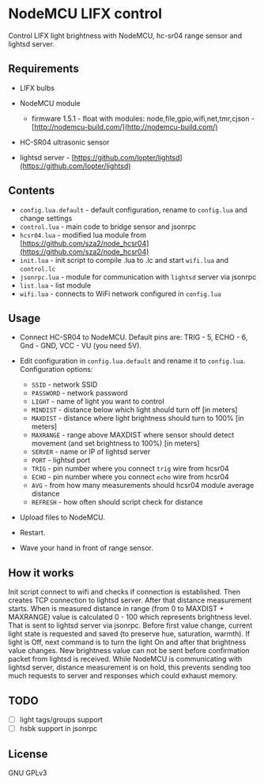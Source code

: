 # NodeMCU LIFX control
Control LIFX light brightness with NodeMCU, hc-sr04 range sensor and lightsd server.

## Requirements
- LIFX bulbs
- NodeMCU module
  - firmware 1.5.1 - float with modules: node,file,gpio,wifi,net,tmr,cjson - [http://nodemcu-build.com/](http://nodemcu-build.com/)

- HC-SR04 ultrasonic sensor
- lightsd server - [https://github.com/lopter/lightsd](https://github.com/lopter/lightsd)

## Contents
- `config.lua.default` - default configuration, rename to `config.lua` and change settings
- `control.lua` - main code to bridge sensor and jsonrpc
- `hcsr04.lua` - modified lua module from [https://github.com/sza2/node_hcsr04](https://github.com/sza2/node_hcsr04)
- `init.lua` - init script to compile .lua to .lc and start `wifi.lua` and `control.lc`
- `jsonrpc.lua` - module for communication with `lightsd` server via jsonrpc
- `list.lua` - list module
- `wifi.lua` - connects to WiFi network configured in `config.lua`

## Usage
- Connect HC-SR04 to NodeMCU. Default pins are: TRIG - 5, ECHO - 6, Gnd - GND, VCC - VU (you need 5V).
- Edit configuration in `config.lua.default` and rename it to `config.lua`. Configuration options:
  - `SSID` - network SSID
  - `PASSWORD` - network password
  - `LIGHT` - name of light you want to control
  - `MINDIST` - distance below which light should turn off [in meters]
  - `MAXDIST` - distance where light brightness should turn to 100% [in meters]
  - `MAXRANGE` - range above MAXDIST where sensor should detect movement (and set brightness to 100%) [in meters]
  - `SERVER` - name or IP of lightsd server
  - `PORT` - lightsd port
  - `TRIG` - pin number where you connect `trig` wire from hcsr04
  - `ECHO` - pin number where you connect `echo` wire from hcsr04
  - `AVG` - from how many measurements should hcsr04 module average distance
  - `REFRESH` - how often should script check for distance

- Upload files to NodeMCU.
- Restart.
- Wave your hand in front of range sensor.

## How it works
Init script connect to wifi and checks if connection is established. Then creates TCP connection to lightsd server. After that distance measurement starts. When is measured distance in range (from 0 to MAXDIST + MAXRANGE) value is calculated 0 - 100 which represents brightness level. That is sent to lightsd server via jsonrpc. Before first value change, current light state is requested and saved (to preserve hue, saturation, warmth). If light is Off, next command is to turn the light On and after that brightness value changes. New brightness value can not be sent before confirmation packet from lightsd is received. While NodeMCU is communicating with lightsd server, distance measurement is on hold, this prevents sending too much requests to server and responses which could exhaust memory.

## TODO

- [ ] light tags/groups support
- [ ] hsbk support in jsonrpc

## License
GNU GPLv3
